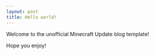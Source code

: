 ```yaml
---
layout: post
title: Hello world!
---
```


Welcome to the unofficial Minecraft Update blog template!

Hope you enjoy!
